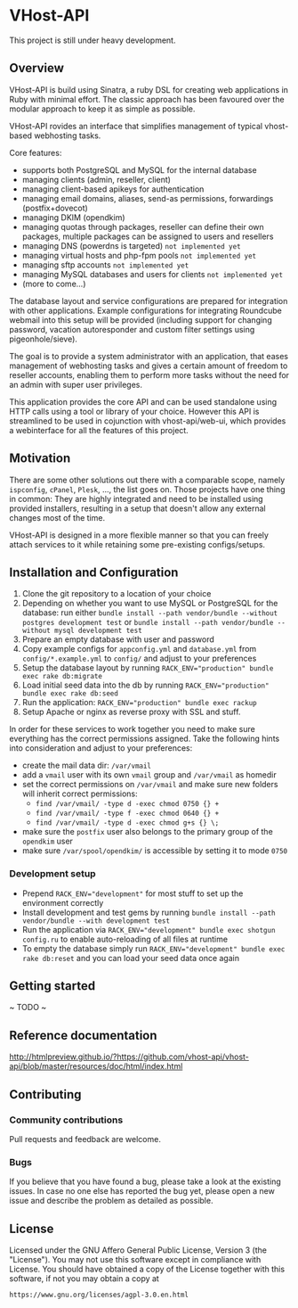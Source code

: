 # VHost-API

This project is still under heavy development.

## Overview

VHost-API is build using Sinatra, a ruby DSL for creating web applications
in Ruby with minimal effort. The classic approach has been favoured over the
modular approach to keep it as simple as possible.

VHost-API rovides an interface that simplifies management of typical vhost-based
webhosting tasks.

Core features:
+ supports both PostgreSQL and MySQL for the internal database
+ managing clients (admin, reseller, client)
+ managing client-based apikeys for authentication
+ managing email domains, aliases, send-as permissions, forwardings (postfix+dovecot)
+ managing DKIM (opendkim)
+ managing quotas through packages, reseller can define their own packages,
	multiple packages can be assigned to users and resellers
+ managing DNS (powerdns is targeted) `not implemented yet`
+ managing virtual hosts and php-fpm pools `not implemented yet`
+ managing sftp accounts `not implemented yet`
+ managing MySQL databases and users for clients `not implemented yet`
+ (more to come...)

The database layout and service configurations are prepared for integration
with other applications. Example configurations for integrating Roundcube
webmail into this setup will be provided (including support for changing
password, vacation autoresponder and custom filter settings using 
pigeonhole/sieve).


The goal is to provide a system administrator with an application, that eases
management of webhosting tasks and gives a certain amount of freedom to
reseller accounts, enabling them to perform more tasks without the need for
an admin with super user privileges.


This application provides the core API and can be used standalone using HTTP
calls using a tool or library of your choice.
However this API is streamlined to be used in cojunction with vhost-api/web-ui,
which provides a webinterface for all the features of this project.

## Motivation

There are some other solutions out there with a comparable scope, namely
`ispconfig`, `cPanel`, `Plesk`, ..., the list goes on.
Those projects have one thing in common:
They are highly integrated and need to be installed using provided installers,
resulting in a setup that doesn't allow any external changes most of the time.

VHost-API is designed in a more flexible manner so that you can freely attach
services to it while retaining some pre-existing configs/setups.

## Installation and Configuration

1. Clone the git repository to a location of your choice
2. Depending on whether you want to use MySQL or PostgreSQL for the database:
   run either `bundle install --path vendor/bundle --without postgres development test` or `bundle install --path vendor/bundle --without mysql development test`
3. Prepare an empty database with user and password
4. Copy example configs for `appconfig.yml` and `database.yml` from `config/*.example.yml` to `config/` and adjust to your preferences
5. Setup the database layout by running `RACK_ENV="production" bundle exec rake db:migrate`
6. Load initial seed data into the db by running `RACK_ENV="production" bundle exec rake db:seed`
7. Run the application: `RACK_ENV="production" bundle exec rackup`
8. Setup Apache or nginx as reverse proxy with SSL and stuff.

In order for these services to work together you need to make sure everything has the correct permissions assigned.
Take the following hints into consideration and adjust to your preferences:

+ create the mail data dir: `/var/vmail`
+ add a `vmail` user with its own `vmail` group and `/var/vmail` as homedir
+ set the correct permissions on `/var/vmail` and make sure new folders will inherit correct permissions:
  + `find /var/vmail/ -type d -exec chmod 0750 {} +`
  + `find /var/vmail/ -type f -exec chmod 0640 {} +`
  + `find /var/vmail/ -type d -exec chmod g+s {} \;`
+ make sure the `postfix` user also belongs to the primary group of the `opendkim` user
+ make sure `/var/spool/opendkim/` is accessible by setting it to mode `0750`


### Development setup

+ Prepend `RACK_ENV="development"` for most stuff to set up the environment correctly
+ Install development and test gems by running `bundle install --path vendor/bundle --with development test`
+ Run the application via `RACK_ENV="development" bundle exec shotgun config.ru` to enable auto-reloading of all files at runtime
+ To empty the database simply run `RACK_ENV="development" bundle exec rake db:reset` and you can load your seed data once again

## Getting started

~ TODO ~

## Reference documentation

http://htmlpreview.github.io/?https://github.com/vhost-api/vhost-api/blob/master/resources/doc/html/index.html

## Contributing

### Community contributions

Pull requests and feedback are welcome.

### Bugs

If you believe that you have found a bug, please take a look at the existing issues.
In case no one else has reported the bug yet, please open a new issue and describe
the problem as detailed as possible.

## License

Licensed under the GNU Affero General Public License, Version 3 (the "License").
You may not use this software except in compliance with License.
You should have obtained a copy of the License together with this software,
if not you may obtain a copy at

```
https://www.gnu.org/licenses/agpl-3.0.en.html
```
